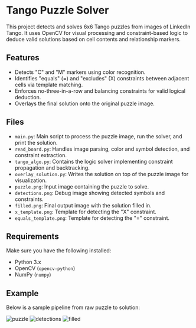 # Tango Puzzle Solver

This project detects and solves 6x6 Tango puzzles from images of LinkedIn Tango. It uses OpenCV for visual processing and constraint-based logic to deduce valid solutions based on cell contents and relationship markers.

## Features

- Detects "C" and "M" markers using color recognition.
- Identifies "equals" (=) and "excludes" (X) constraints between adjacent cells via template matching.
- Enforces no-three-in-a-row and balancing constraints for valid logical deduction.
- Overlays the final solution onto the original puzzle image.

## Files

- `main.py`: Main script to process the puzzle image, run the solver, and print the solution.
- `read_board.py`: Handles image parsing, color and symbol detection, and constraint extraction.
- `tango_algo.py`: Contains the logic solver implementing constraint propagation and backtracking.
- `overlay_solution.py`: Writes the solution on top of the puzzle image for visualization.
- `puzzle.png`: Input image containing the puzzle to solve.
- `detections.png`: Debug image showing detected symbols and constraints.
- `filled.png`: Final output image with the solution filled in.
- `x_template.png`: Template for detecting the "X" constraint.
- `equals_template.png`: Template for detecting the "=" constraint.

## Requirements

Make sure you have the following installed:

- Python 3.x
- OpenCV (`opencv-python`)
- NumPy (`numpy`)

## Example

Below is a sample pipeline from raw puzzle to solution:

![puzzle](https://github.com/user-attachments/assets/97a4bc93-9e05-4bd3-b895-f4d110cf98ea)
![detections](https://github.com/user-attachments/assets/fc41f94a-1cf7-4a08-9e5e-5f4d9ea8bde4)
![filled](https://github.com/user-attachments/assets/63e9f58e-e90f-4659-818c-dcdaa558b608)

